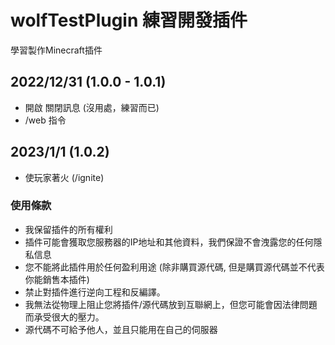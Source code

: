 # wolfTestPlugin 練習開發插件
 學習製作Minecraft插件 

## **2022/12/31 (1.0.0 - 1.0.1)**
- 開啟 關閉訊息 (沒用處，練習而已)
- /web 指令

## **2023/1/1 (1.0.2)**
- 使玩家著火 (/ignite)

### **使用條款**
- 我保留插件的所有權利
- 插件可能會獲取您服務器的IP地址和其他資料，我們保證不會洩露您的任何隱私信息
- 您不能將此插件用於任何盈利用途 (除非購買源代碼, 但是購買源代碼並不代表你能銷售本插件)
- 禁止對插件進行逆向工程和反編譯。
- 我無法從物理上阻止您將插件/源代碼放到互聯網上，但您可能會因法律問題而承受很大的壓力。
- 源代碼不可給予他人，並且只能用在自己的伺服器
